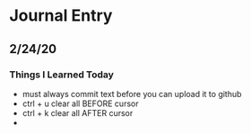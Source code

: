 # Journal Entry

## 2/24/20

### Things I Learned Today

- must always commit text before you can upload it to github
- ctrl + u clear all BEFORE cursor
- ctrl + k clear all AFTER cursor
-